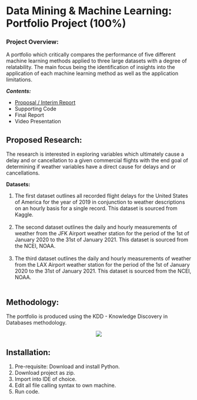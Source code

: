 # Data Mining & Machine Learning: Portfolio Project (100%) #
### Project Overview: ### 
A portfolio which critically compares the performance of five different machine learning methods applied to 
three large datasets with a degree of relatability. 
The main focus being the identification of insights into the application of each machine learning method as well as the
application limitations. 

***Contents:***
- [Proposal / Interim Report](https://github.com/polinaprinii/Data-Mining-Machine-Learning-Final-Project/blob/main/Proposal%20:%20Interim%20Report/x21137757%20-%20Polina%20Prinii%20-%20Data%20Mining%20%26%20Machine%20Learning%20Proposal%20:%20Interi%20Progress%20Report.pdf) 
- Supporting Code
- Final Report 
- Video Presentation

## Proposed Research: ##
The research is interested in exploring variables which ultimately cause a delay and or cancellation to a given commercial
flights with the end goal of determining if weather variables have a direct cause for delays and or cancellations.

**Datasets:**
1. The first dataset outlines all recorded flight delays for the United States of America for the year of 2019 in conjunction to weather descriptions on an hourly basis for a single record. This dataset is sourced from Kaggle.<br /><br />
2. The second dataset outlines the daily and hourly measurements of weather from the JFK Airport weather station for the period of the 1st of January 2020 to the 31st of January 2021. This dataset is sourced from the NCEI, NOAA.<br /><br />
3. The third dataset outlines the daily and hourly measurements of weather from the LAX Airport weather station for the period of the 1st of January 2020 to the 31st of January 2021. This dataset is sourced from the NCEI, NOAA.<br /><br />

## Methodology: ##
The portfolio is produced using the KDD - Knowledge Discovery in Databases methodology.
<p align="center">
  <img src="https://github.com/polinaprinii/Data-Mining-Machine-Learning-Final-Project/blob/main/Misc/KDD.png" />
</p>

## Installation: ##
1. Pre-requisite: Download and install Python.
2. Download project as zip.
3. Import into IDE of choice.
4. Edit all file calling syntax to own machine.
5. Run code.


